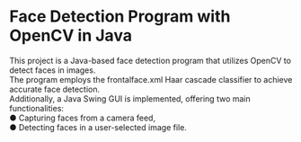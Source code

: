 # Face Detection Program with OpenCV in Java
This project is a Java-based face detection program that utilizes OpenCV to detect faces in images. <br> 
The program employs the frontalface.xml Haar cascade classifier to achieve accurate face detection. <br>
Additionally, a Java Swing GUI is implemented, offering two main functionalities: <br>
● Capturing faces from a camera feed, <br>
● Detecting faces in a user-selected image file. <br>
